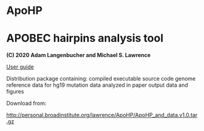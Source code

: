 # ApoHP

# APOBEC hairpins analysis tool

**(C) 2020 Adam Langenbucher and Michael S. Lawrence**


[User guide](https://github.com/alangenb/ApoHP/blob/main/ApoHP.user_guide.pdf)


Distribution package containing:
	compiled executable
	source code
	genome reference data for hg19
	mutation data analyzed in paper
	output data and figures
	
Download from:

http://personal.broadinstitute.org/lawrence/ApoHP/ApoHP_and_data.v1.0.tar.gz
